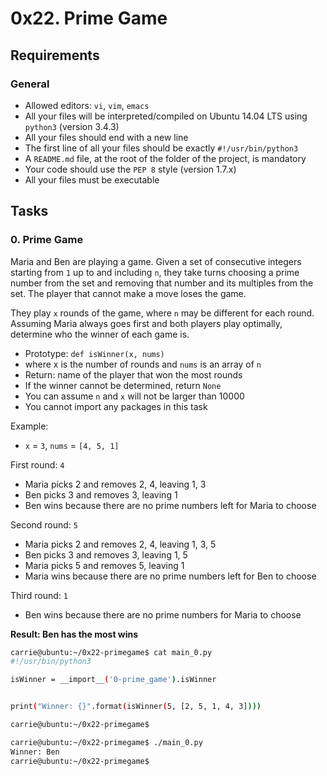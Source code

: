 # 0x22. Prime Game


## Requirements
### General

- Allowed editors: ```vi```, ```vim```, ```emacs```
- All your files will be interpreted/compiled on Ubuntu 14.04 LTS using ```python3``` (version 3.4.3)
- All your files should end with a new line
- The first line of all your files should be exactly ```#!/usr/bin/python3```
- A ```README.md``` file, at the root of the folder of the project, is mandatory
- Your code should use the ```PEP 8``` style (version 1.7.x)
- All your files must be executable

## Tasks
### 0. Prime Game
Maria and Ben are playing a game. Given a set of consecutive integers starting from ```1``` up to and including ```n```, they take turns choosing a prime number from the set and removing that number and its multiples from the set. The player that cannot make a move loses the game.

They play ```x``` rounds of the game, where ```n``` may be different for each round. Assuming Maria always goes first and both players play optimally, determine who the winner of each game is.

- Prototype: ```def isWinner(x, nums)```
- where x is the number of rounds and ```nums``` is an array of ```n```
- Return: name of the player that won the most rounds
- If the winner cannot be determined, return ```None```
- You can assume ```n``` and ```x``` will not be larger than 10000
- You cannot import any packages in this task

Example:

- ```x``` = ```3```, ```nums``` = ```[4, 5, 1]```

First round: ```4```

- Maria picks 2 and removes 2, 4, leaving 1, 3
- Ben picks 3 and removes 3, leaving 1
- Ben wins because there are no prime numbers left for Maria to choose

Second round: ```5```

- Maria picks 2 and removes 2, 4, leaving 1, 3, 5
- Ben picks 3 and removes 3, leaving 1, 5
- Maria picks 5 and removes 5, leaving 1
- Maria wins because there are no prime numbers left for Ben to choose

Third round: ```1```

- Ben wins because there are no prime numbers for Maria to choose

**Result: Ben has the most wins**
```bash
carrie@ubuntu:~/0x22-primegame$ cat main_0.py
#!/usr/bin/python3

isWinner = __import__('0-prime_game').isWinner


print("Winner: {}".format(isWinner(5, [2, 5, 1, 4, 3])))

carrie@ubuntu:~/0x22-primegame$
```
```bash
carrie@ubuntu:~/0x22-primegame$ ./main_0.py
Winner: Ben
carrie@ubuntu:~/0x22-primegame$
```

